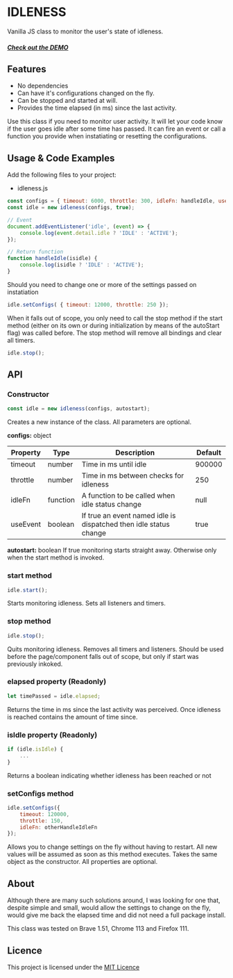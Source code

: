 # IDLENESS

Vanilla JS class to monitor the user's state of idleness.

##### [Check out the DEMO](https://wstaeblein.github.io/idleness/)


## Features

- No dependencies
- Can have it's configurations changed on the fly.
- Can be stopped and started at will.
- Provides the time elapsed (in ms) since the last activity.


Use this class if you need to monitor user activity. It will let your code know if the user goes idle after some time has passed. It can fire an event or call a function you provide when instatiating or resetting the configurations.


## Usage & Code Examples

Add the following files to your project:
- idleness.js


```javascript
const configs = { timeout: 6000, throttle: 300, idleFn: handleIdle, useEvent: true };
const idle = new idleness(configs, true);

// Event
document.addEventListener('idle', (event) => {
    console.log(event.detail.idle ? 'IDLE' : 'ACTIVE');
});

// Return function
function handleIdle(isidle) {
    console.log(isidle ? 'IDLE' : 'ACTIVE');
}
```

Should you need to change one or more of the settings passed on instatiation

```javascript
idle.setConfigs( { timeout: 12000, throttle: 250 });
```

When it falls out of scope, you only need to call the stop method if the start method (either on its own or during initialization by means of the autoStart flag) was called before. The stop method will remove all bindings and clear all timers.

```javascript
idle.stop();
```


## API

### Constructor

```javascript
const idle = new idleness(configs, autostart);
```

Creates a new instance of the class. All parameters are optional.

**configs:** object 

| Property | Type | Description | Default |
|----------|------|-------------|---------|
| timeout | number | Time in ms until idle | 900000 |
| throttle | number | Time in ms between checks for idleness | 250 |
| idleFn | function | A function to be called when idle status change | null |
| useEvent | boolean | If true an event named idle is dispatched then idle status change | true |

**autostart:** boolean
If true monitoring starts straight away. Otherwise only when the start method is invoked.


### start method

```javascript
idle.start();
```

Starts monitoring idleness. Sets all listeners and timers.

### stop method

```javascript
idle.stop();
```
Quits monitoring idleness. Removes all timers and listeners. Should be used before the page/component falls out of scope, but only if start was previously inkoked.

### elapsed property (Readonly)

```javascript
let timePassed = idle.elapsed;
```
Returns the time in ms since the last activity was perceived. Once idleness is reached contains the amount of time since. 


### isIdle property (Readonly)

```javascript
if (idle.isIdle) {
    ...
}
``` 
Returns a boolean indicating whether idleness has been reached or not


### setConfigs method

```javascript
idle.setConfigs({ 
    timeout: 120000, 
    throttle: 150, 
    idleFn: otherHandleIdleFn
});
```
Allows you to change settings on the fly without having to restart. All new values will be assumed as soon as this method executes. Takes the same object as the constructor. All properties are optional.



## About

Although there are many such solutions around, I was looking for one that, despite simple and small, would allow the settings to change on the fly, would give me back the elapsed time and did not need a full package install. 

This class was tested on Brave 1.51, Chrome 113 and Firefox 111.



## Licence

This project is licensed under the [MIT Licence](https://github.com/wstaeblein/texthighlighter/blob/main/LICENSE)
